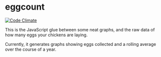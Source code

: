 eggcount
========

[![Code Climate](https://codeclimate.com/github/alxndr/eggcount.png)](https://codeclimate.com/github/alxndr/eggcount)

This is the JavaScript glue between some neat graphs, and the raw data of how many eggs your chickens are laying.

Currently, it generates graphs showing eggs collected and a rolling average over the course of a year.
